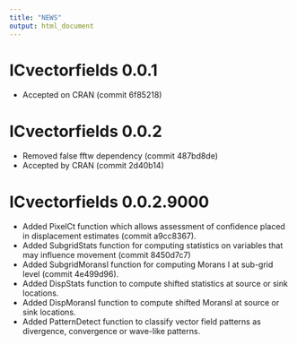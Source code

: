 ```yaml
---
title: "NEWS"
output: html_document
---
```


# ICvectorfields 0.0.1
* Accepted on CRAN (commit 6f85218)

# ICvectorfields 0.0.2
* Removed false fftw dependency (commit 487bd8de)
* Accepted by CRAN (commit 2d40b14)

# ICvectorfields 0.0.2.9000
* Added PixelCt function which allows assessment of confidence placed in displacement estimates (commit a9cc8367).
* Added SubgridStats function for computing statistics on variables that may influence movement (commit 8450d7c7)
* Added SubgridMoransI function for computing Morans I at sub-grid level (commit 4e499d96).
* Added DispStats function to compute shifted statistics at source or sink locations.
* Added DispMoransI function to compute shifted MoransI at source or sink locations.
* Added PatternDetect function to classify vector field patterns as divergence, convergence or wave-like patterns.
